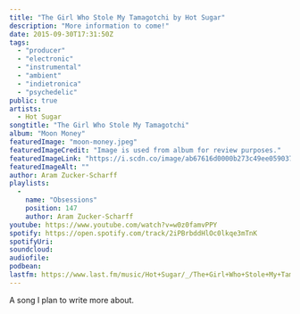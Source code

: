 ```yaml
---
title: "The Girl Who Stole My Tamagotchi by Hot Sugar"
description: "More information to come!"
date: 2015-09-30T17:31:50Z
tags:
  - "producer"
  - "electronic"
  - "instrumental"
  - "ambient"
  - "indietronica"
  - "psychedelic"
public: true
artists:
  - Hot Sugar
songtitle: "The Girl Who Stole My Tamagotchi"
album: "Moon Money"
featuredImage: "moon-money.jpeg"
featuredImageCredit: "Image is used from album for review purposes."
featuredImageLink: "https://i.scdn.co/image/ab67616d0000b273c49ee059037dbde6162ccbc6"
featuredImageAlt: ""
author: Aram Zucker-Scharff
playlists:
  -
    name: "Obsessions"
    position: 147
    author: Aram Zucker-Scharff
youtube: https://www.youtube.com/watch?v=w0z0famvPPY
spotify: https://open.spotify.com/track/2iPBrbddHlOc0lkqe3mTnK
spotifyUri: 
soundcloud:
audiofile:
podbean:
lastfm: https://www.last.fm/music/Hot+Sugar/_/The+Girl+Who+Stole+My+Tamagotchi
---
```


A song I plan to write more about.
		